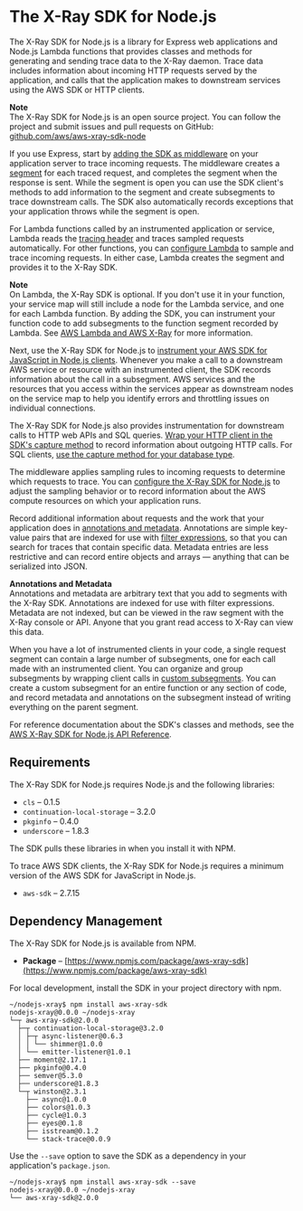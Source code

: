 # The X\-Ray SDK for Node\.js<a name="xray-sdk-nodejs"></a>

The X\-Ray SDK for Node\.js is a library for Express web applications and Node\.js Lambda functions that provides classes and methods for generating and sending trace data to the X\-Ray daemon\. Trace data includes information about incoming HTTP requests served by the application, and calls that the application makes to downstream services using the AWS SDK or HTTP clients\.

**Note**  
The X\-Ray SDK for Node\.js is an open source project\. You can follow the project and submit issues and pull requests on GitHub: [github\.com/aws/aws\-xray\-sdk\-node](https://github.com/aws/aws-xray-sdk-node)

If you use Express, start by [adding the SDK as middleware](xray-sdk-nodejs-middleware.md) on your application server to trace incoming requests\. The middleware creates a [segment](xray-concepts.md#xray-concepts-segments) for each traced request, and completes the segment when the response is sent\. While the segment is open you can use the SDK client's methods to add information to the segment and create subsegments to trace downstream calls\. The SDK also automatically records exceptions that your application throws while the segment is open\.

For Lambda functions called by an instrumented application or service, Lambda reads the [tracing header](xray-concepts.md#xray-concepts-tracingheader) and traces sampled requests automatically\. For other functions, you can [configure Lambda](xray-services-lambda.md) to sample and trace incoming requests\. In either case, Lambda creates the segment and provides it to the X\-Ray SDK\.

**Note**  
On Lambda, the X\-Ray SDK is optional\. If you don't use it in your function, your service map will still include a node for the Lambda service, and one for each Lambda function\. By adding the SDK, you can instrument your function code to add subsegments to the function segment recorded by Lambda\. See [AWS Lambda and AWS X\-Ray](xray-services-lambda.md) for more information\.

Next, use the X\-Ray SDK for Node\.js to [instrument your AWS SDK for JavaScript in Node\.js clients](xray-sdk-nodejs-awssdkclients.md)\. Whenever you make a call to a downstream AWS service or resource with an instrumented client, the SDK records information about the call in a subsegment\. AWS services and the resources that you access within the services appear as downstream nodes on the service map to help you identify errors and throttling issues on individual connections\.

The X\-Ray SDK for Node\.js also provides instrumentation for downstream calls to HTTP web APIs and SQL queries\. [Wrap your HTTP client in the SDK's capture method](xray-sdk-nodejs-httpclients.md) to record information about outgoing HTTP calls\. For SQL clients, [use the capture method for your database type](xray-sdk-nodejs-sqlclients.md)\.

The middleware applies sampling rules to incoming requests to determine which requests to trace\. You can [configure the X\-Ray SDK for Node\.js](xray-sdk-nodejs-configuration.md) to adjust the sampling behavior or to record information about the AWS compute resources on which your application runs\.

Record additional information about requests and the work that your application does in [annotations and metadata](xray-sdk-nodejs-segment.md)\. Annotations are simple key\-value pairs that are indexed for use with [filter expressions](xray-console-filters.md), so that you can search for traces that contain specific data\. Metadata entries are less restrictive and can record entire objects and arrays — anything that can be serialized into JSON\.

**Annotations and Metadata**  
Annotations and metadata are arbitrary text that you add to segments with the X\-Ray SDK\. Annotations are indexed for use with filter expressions\. Metadata are not indexed, but can be viewed in the raw segment with the X\-Ray console or API\. Anyone that you grant read access to X\-Ray can view this data\.

When you have a lot of instrumented clients in your code, a single request segment can contain a large number of subsegments, one for each call made with an instrumented client\. You can organize and group subsegments by wrapping client calls in [custom subsegments](xray-sdk-nodejs-subsegments.md)\. You can create a custom subsegment for an entire function or any section of code, and record metadata and annotations on the subsegment instead of writing everything on the parent segment\.

For reference documentation about the SDK's classes and methods, see the [AWS X\-Ray SDK for Node\.js API Reference](https://docs.aws.amazon.com//xray-sdk-for-nodejs/latest/reference)\.

## Requirements<a name="xray-sdk-nodejs-requirements"></a>

The X\-Ray SDK for Node\.js requires Node\.js and the following libraries:
+ `cls` – 0\.1\.5
+ `continuation-local-storage` – 3\.2\.0
+ `pkginfo` – 0\.4\.0
+ `underscore` – 1\.8\.3

The SDK pulls these libraries in when you install it with NPM\.

To trace AWS SDK clients, the X\-Ray SDK for Node\.js requires a minimum version of the AWS SDK for JavaScript in Node\.js\.
+ `aws-sdk` – 2\.7\.15

## Dependency Management<a name="xray-sdk-nodejs-dependencies"></a>

The X\-Ray SDK for Node\.js is available from NPM\.
+ **Package** – [https://www.npmjs.com/package/aws-xray-sdk](https://www.npmjs.com/package/aws-xray-sdk)

For local development, install the SDK in your project directory with npm\.

```
~/nodejs-xray$ npm install aws-xray-sdk
nodejs-xray@0.0.0 ~/nodejs-xray
└─┬ aws-xray-sdk@2.0.0
  ├─┬ continuation-local-storage@3.2.0
  │ ├─┬ async-listener@0.6.3
  │ │ └── shimmer@1.0.0
  │ └── emitter-listener@1.0.1
  ├── moment@2.17.1
  ├── pkginfo@0.4.0
  ├── semver@5.3.0
  ├── underscore@1.8.3
  └─┬ winston@2.3.1
    ├── async@1.0.0
    ├── colors@1.0.3
    ├── cycle@1.0.3
    ├── eyes@0.1.8
    ├── isstream@0.1.2
    └── stack-trace@0.0.9
```

Use the `--save` option to save the SDK as a dependency in your application's `package.json`\.

```
~/nodejs-xray$ npm install aws-xray-sdk --save
nodejs-xray@0.0.0 ~/nodejs-xray
└── aws-xray-sdk@2.0.0
```